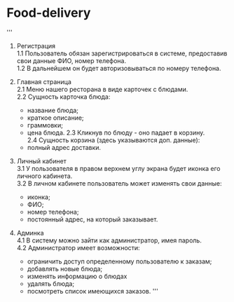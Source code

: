 # Food-delivery
'''
1. Регистрация  
  1.1 Пользователь обязан зарегистрироваться в системе, предоставив свои данные ФИО, номер телефона.  
  1.2 В дальнейшем он будет авторизовываться по номеру телефона.  

2. Главная страница  
  2.1 Меню нашего ресторана в виде карточек с блюдами.  
  2.2 Сущность карточка блюда:  
     - название блюда;
     - краткое описание;
     - граммовки;
     - цена блюда.
  2.3 Кликнув по блюду - оно падает в корзину.  
  2.4 Сущность корзина (здесь указываются доп. данные):  
     - полный адрес доставки.  

3. Личный кабинет  
  3.1 У пользователя в правом верхнем углу экрана будет иконка его личного кабинета.  
  3.2 В личном кабинете пользователь может изменять свои данные:  
     - иконка;
     - ФИО;
     - номер телефона;
     - постоянный адрес, на который заказывает.

 4. Админка  
  4.1 В систему можно зайти как администратор, имея пароль.  
  4.2 Администратор имеет возможности:  
    - ограничить доступ определенному пользователю к заказам;
    - добавлять новые блюда;
    - изменять информацию о блюдах
    - удалять блюда;
    - посмотреть список имеющихся заказов.
'''
